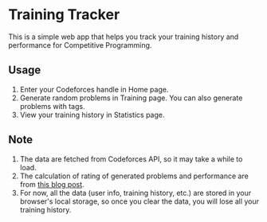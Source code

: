 # Training Tracker

This is a simple web app that helps you track your training history and performance for Competitive Programming.

## Usage

1. Enter your Codeforces handle in Home page.
2. Generate random problems in Training page. You can also generate problems with tags.
3. View your training history in Statistics page.

## Note

1. The data are fetched from Codeforces API, so it may take a while to load.
2. The calculation of rating of generated problems and performance are from [this blog post](https://codeforces.com/blog/entry/136704).
3. For now, all the data (user info, training history, etc.) are stored in your browser's local storage, so once you clear the data, you will lose all your training history.